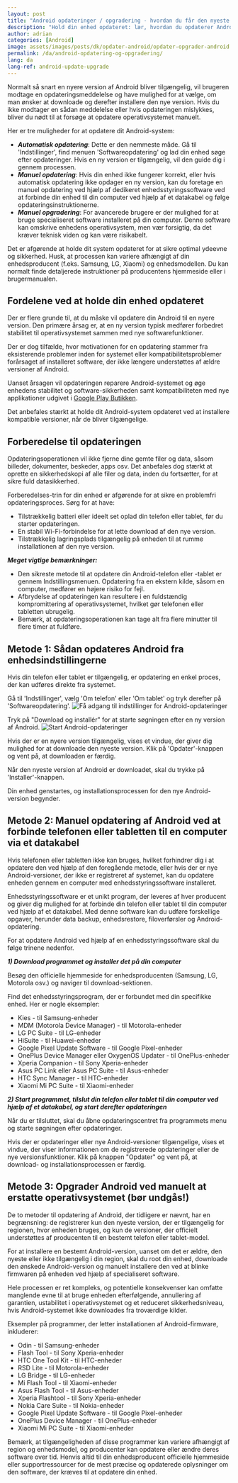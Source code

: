 ```yaml
---
layout: post
title: "Android opdateringer / opgradering - hvordan du får den nyeste version"
description: "Hold din enhed opdateret: lær, hvordan du opdaterer Android fra indstillingerne, hvordan du opdaterer det manuelt via en computer, og hvordan du foretager en fuld opgradering af systemet"
author: adrian
categories: [Android]
image: assets/images/posts/dk/opdater-android/opdater-opgrader-android.jpg
permalink: /da/android-opdatering-og-opgradering/
lang: da
lang-ref: android-update-upgrade
---
```


Normalt så snart en nyere version af Android bliver tilgængelig, vil brugeren modtage en opdateringsmeddelelse og have mulighed for at vælge, om man ønsker at downloade og derefter installere den nye version. Hvis du ikke modtager en sådan meddelelse eller hvis opdateringen mislykkes, bliver du nødt til at forsøge at opdatere operativsystemet manuelt.

Her er tre muligheder for at opdatere dit Android-system:

- **_Automatisk opdatering_**: Dette er den nemmeste måde. Gå til 'Indstillinger', find menuen 'Softwareopdatering' og lad din enhed søge efter opdateringer. Hvis en ny version er tilgængelig, vil den guide dig i gennem processen.
- **_Manuel opdatering_**: Hvis din enhed ikke fungerer korrekt, eller hvis automatisk opdatering ikke opdager en ny version, kan du foretage en manuel opdatering ved hjælp af dedikeret enhedsstyringssoftware ved at forbinde din enhed til din computer ved hjælp af et datakabel og følge opdateringsinstruktionerne.
- **_Manuel opgradering_**: For avancerede brugere er der mulighed for at bruge specialiseret software installeret på din computer. Denne software kan omskrive enhedens operativsystem, men vær forsigtig, da det kræver teknisk viden og kan være risikabelt.

Det er afgørende at holde dit system opdateret for at sikre optimal ydeevne og sikkerhed. Husk, at processen kan variere afhængigt af din enhedsproducent (f.eks. Samsung, LG, Xiaomi) og enhedsmodellen. Du kan normalt finde detaljerede instruktioner på producentens hjemmeside eller i brugermanualen.

## Fordelene ved at holde din enhed opdateret

Der er flere grunde til, at du måske vil opdatere din Android til en nyere version. Den primære årsag er, at en ny version typisk medfører forbedret stabilitet til operativsystemet sammen med nye softwarefunktioner.

Der er dog tilfælde, hvor motivationen for en opdatering stammer fra eksisterende problemer inden for systemet eller kompatibilitetsproblemer forårsaget af installeret software, der ikke længere understøttes af ældre versioner af Android.

Uanset årsagen vil opdateringen reparere Android-systemet og øge enhedens stabilitet og software-sikkerheden samt kompatibiliteten med nye applikationer udgivet i [Google Play Butikken]({{site.baseurl}}/da/find-play-butik-til-installation-af-apps/).

Det anbefales stærkt at holde dit Android-system opdateret ved at installere kompatible versioner, når de bliver tilgængelige.

## Forberedelse til opdateringen

Opdateringsoperationen vil ikke fjerne dine gemte filer og data, såsom billeder, dokumenter, beskeder, apps osv. Det anbefales dog stærkt at oprette en sikkerhedskopi af alle filer og data, inden du fortsætter, for at sikre fuld datasikkerhed.

Forberedelses-trin for din enhed er afgørende for at sikre en problemfri opdateringsproces. Sørg for at have:

- Tilstrækkelig batteri eller ideelt set oplad din telefon eller tablet, før du starter opdateringen.
- En stabil Wi-Fi-forbindelse for at lette download af den nye version.
- Tilstrækkelig lagringsplads tilgængelig på enheden til at rumme installationen af den nye version.

***Meget vigtige bemærkninger:***

- Den sikreste metode til at opdatere din Android-telefon eller -tablet er gennem Indstillingsmenuen. Opdatering fra en ekstern kilde, såsom en computer, medfører en højere risiko for fejl.
- Afbrydelse af opdateringen kan resultere i en fuldstændig kompromittering af operativsystemet, hvilket gør telefonen eller tabletten ubrugelig.
- Bemærk, at opdateringsoperationen kan tage alt fra flere minutter til flere timer at fuldføre.

## Metode 1: Sådan opdateres Android fra enhedsindstillingerne

Hvis din telefon eller tablet er tilgængelig, er opdatering en enkel proces, der kan udføres direkte fra systemet.

Gå til 'Indstillinger', vælg 'Om telefon' eller 'Om tablet' og tryk derefter på 'Softwareopdatering'.
<img alt="Få adgang til indstillinger for Android-opdateringer" title="Få adgang til indstillinger for Android-opdateringer" loading="lazy" class="article-image large-width-img" src="{{site.baseurl}}/assets/images/posts/dk/opdater-android/fa-adgang-til-opdateringsindstillinger-i-android.jpg">

Tryk på "Download og installér" for at starte søgningen efter en ny version af Android.
<img alt="Start Android-opdateringer" title="Start Android-opdateringer" loading="lazy" class="article-image large-width-img" src="{{site.baseurl}}/assets/images/posts/dk/opdater-android/android-software-opdatering.jpg">

Hvis der er en nyere version tilgængelig, vises et vindue, der giver dig mulighed for at downloade den nyeste version. Klik på 'Opdater'-knappen og vent på, at downloaden er færdig.

Når den nyeste version af Android er downloadet, skal du trykke på 'Installer'-knappen.

Din enhed genstartes, og installationsprocessen for den nye Android-version begynder.

## Metode 2: Manuel opdatering af Android ved at forbinde telefonen eller tabletten til en computer via et datakabel

Hvis telefonen eller tabletten ikke kan bruges, hvilket forhindrer dig i at opdatere den ved hjælp af den foregående metode, eller hvis der er nye Android-versioner, der ikke er registreret af systemet, kan du opdatere enheden gennem en computer med enhedsstyringssoftware installeret.

Enhedsstyringssoftware er et unikt program, der leveres af hver producent og giver dig mulighed for at forbinde din telefon eller tablet til din computer ved hjælp af et datakabel. Med denne software kan du udføre forskellige opgaver, herunder data backup, enhedsrestore, filoverførsler og Android-opdatering.

For at opdatere Android ved hjælp af en enhedsstyringssoftware skal du følge trinene nedenfor.

**_1) Download programmet og installer det på din computer_**

Besøg den officielle hjemmeside for enhedsproducenten (Samsung, LG, Motorola osv.) og naviger til download-sektionen.

Find det enhedsstyringsprogram, der er forbundet med din specifikke enhed. Her er nogle eksempler:

- Kies - til Samsung-enheder
- MDM (Motorola Device Manager) - til Motorola-enheder
- LG PC Suite - til LG-enheder
- HiSuite - til Huawei-enheder
- Google Pixel Update Software - til Google Pixel-enheder
- OnePlus Device Manager eller OxygenOS Updater - til OnePlus-enheder
- Xperia Companion - til Sony Xperia-enheder
- Asus PC Link eller Asus PC Suite - til Asus-enheder
- HTC Sync Manager - til HTC-enheder
- Xiaomi Mi PC Suite - til Xiaomi-enheder

**_2) Start programmet, tilslut din telefon eller tablet til din computer ved hjælp af et datakabel, og start derefter opdateringen_**

Når du er tilsluttet, skal du åbne opdateringscentret fra programmets menu og starte søgningen efter opdateringer.

Hvis der er opdateringer eller nye Android-versioner tilgængelige, vises et vindue, der viser informationen om de registrerede opdateringer eller de nye versionsfunktioner. Klik på knappen "Opdater" og vent på, at download- og installationsprocessen er færdig.

## Metode 3: Opgrader Android ved manuelt at erstatte operativsystemet (bør undgås!)

De to metoder til opdatering af Android, der tidligere er nævnt, har en begrænsning: de registrerer kun den nyeste version, der er tilgængelig for regionen, hvor enheden bruges, og kun de versioner, der officielt understøttes af producenten til en bestemt telefon eller tablet-model.

For at installere en bestemt Android-version, uanset om det er ældre, den nyeste eller ikke tilgængelig i din region, skal du root din enhed, downloade den ønskede Android-version og manuelt installere den ved at blinke firmwaren på enheden ved hjælp af specialiseret software.

Hele processen er ret kompleks, og potentielle konsekvenser kan omfatte manglende evne til at bruge enheden efterfølgende, annullering af garantien, ustabilitet i operativsystemet og et reduceret sikkerhedsniveau, hvis Android-systemet ikke downloades fra troværdige kilder.

Eksempler på programmer, der letter installationen af Android-firmware, inkluderer:

- Odin - til Samsung-enheder
- Flash Tool - til Sony Xperia-enheder
- HTC One Tool Kit - til HTC-enheder
- RSD Lite - til Motorola-enheder
- LG Bridge - til LG-enheder
- Mi Flash Tool - til Xiaomi-enheder
- Asus Flash Tool - til Asus-enheder
- Xperia Flashtool - til Sony Xperia-enheder
- Nokia Care Suite - til Nokia-enheder
- Google Pixel Update Software - til Google Pixel-enheder
- OnePlus Device Manager - til OnePlus-enheder
- Xiaomi Mi PC Suite - til Xiaomi-enheder

Bemærk, at tilgængeligheden af disse programmer kan variere afhængigt af region og enhedsmodel, og producenter kan opdatere eller ændre deres software over tid. Henvis altid til din enhedsproducent officielle hjemmeside eller supportressourcer for de mest præcise og opdaterede oplysninger om den software, der kræves til at opdatere din enhed.
